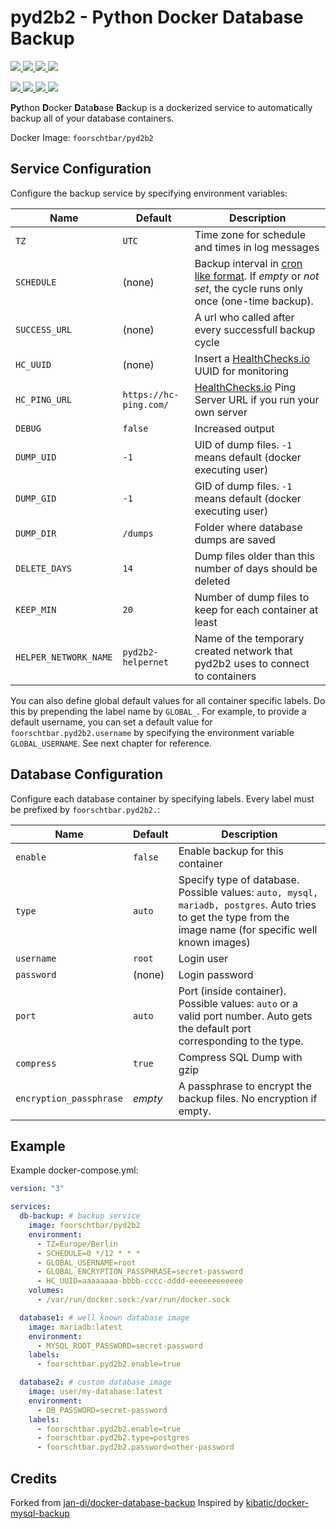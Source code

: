 # pyd2b2 - Python Docker Database Backup

[
  ![](https://img.shields.io/docker/v/foorschtbar/pyd2b2?style=plastic&sort=date)
  ![](https://img.shields.io/docker/pulls/foorschtbar/pyd2b2?style=plastic)
  ![](https://img.shields.io/docker/stars/foorschtbar/pyd2b2?style=plastic)
  ![](https://img.shields.io/docker/image-size/foorschtbar/pyd2b2?style=plastic)
](https://hub.docker.com/repository/docker/foorschtbar/pyd2b2)

[
  ![](https://img.shields.io/github/workflow/status/foorschtbar/pyd2b2/Build%20Docker%20Images?style=plastic)
  ![](https://img.shields.io/github/languages/top/foorschtbar/pyd2b2?style=plastic)
  ![](https://img.shields.io/github/last-commit/foorschtbar/pyd2b2?style=plastic)
  ![](https://img.shields.io/github/license/foorschtbar/pyd2b2?style=plastic)
](https://github.com/foorschtbar/pyd2b2)


**Py**thon **D**ocker **D**ata**b**ase **B**ackup is a dockerized service to automatically backup all of your database containers.

Docker Image: `foorschtbar/pyd2b2`

## Service Configuration

Configure the backup service by specifying environment variables:

Name | Default | Description
--- | --- | ---
`TZ` | `UTC` | Time zone for schedule and times in log messages
`SCHEDULE` | (none) | Backup interval in [cron like format](http://en.wikipedia.org/wiki/Cron). If _empty_ or _not set_, the cycle runs only once (one-time backup).
`SUCCESS_URL` | (none) | A url who called after every successfull backup cycle
`HC_UUID`  | (none) | Insert a [HealthChecks.io](https://healthchecks.io/) UUID for monitoring
`HC_PING_URL`  | `https://hc-ping.com/` | [HealthChecks.io](https://healthchecks.io/) Ping Server URL if you run your own server
`DEBUG` | `false` | Increased output
`DUMP_UID` | `-1` | UID of dump files. `-1` means default (docker executing user)
`DUMP_GID` | `-1` | GID of dump files. `-1` means default (docker executing user)
`DUMP_DIR` | `/dumps` | Folder where database dumps are saved
`DELETE_DAYS` | `14` | Dump files older than this number of days should be deleted 
`KEEP_MIN` | `20` | Number of dump files to keep for each container at least
`HELPER_NETWORK_NAME` | `pyd2b2-helpernet` | Name of the temporary created network that pyd2b2 uses to connect to containers

You can also define global default values for all container specific labels. Do this by prepending the label name by `GLOBAL_`. For example, to provide a default username, you can set a default value for `foorschtbar.pyd2b2.username` by specifying the environment variable `GLOBAL_USERNAME`. See next chapter for reference.

## Database Configuration

Configure each database container by specifying labels. Every label must be prefixed by `foorschtbar.pyd2b2.`:

Name | Default | Description
--- | --- | ---
`enable` | `false` | Enable backup for this container
`type` | `auto` | Specify type of database. Possible values: `auto, mysql, mariadb, postgres`. Auto tries to get the type from the image name (for specific well known images)
`username` | `root` | Login user
`password` | (none) | Login password
`port` | `auto` | Port (inside container). Possible values: `auto` or a valid port number. Auto gets the default port corresponding to the type.
`compress` | `true` | Compress SQL Dump with gzip
`encryption_passphrase` | _empty_ | A passphrase to encrypt the backup files. No encryption if empty.

## Example

Example docker-compose.yml:

```yml
version: "3"

services:
  db-backup: # backup service
    image: foorschtbar/pyd2b2
    environment:
      - TZ=Europe/Berlin
      - SCHEDULE=0 */12 * * *
      - GLOBAL_USERNAME=root
      - GLOBAL_ENCRYPTION_PASSPHRASE=secret-password
      - HC_UUID=aaaaaaaa-bbbb-cccc-dddd-eeeeeeeeeeee
    volumes:
      - /var/run/docker.sock:/var/run/docker.sock

  database1: # well known database image
    image: mariadb:latest
    environment:
      - MYSQL_ROOT_PASSWORD=secret-password
    labels:
      - foorschtbar.pyd2b2.enable=true

  database2: # custom database image
    image: user/my-database:latest
    environment:
      - DB_PASSWORD=secret-password
    labels:
      - foorschtbar.pyd2b2.enable=true
      - foorschtbar.pyd2b2.type=postgres
      - foorschtbar.pyd2b2.password=other-password
```

## Credits

Forked from [jan-di/docker-database-backup](https://github.com/jan-di/docker-database-backup)
Inspired by [kibatic/docker-mysql-backup](https://github.com/kibatic/docker-mysql-backup)
